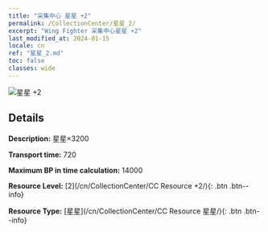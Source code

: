```yaml
---
title: "采集中心 星星 +2"
permalink: /CollectionCenter/星星_2/
excerpt: "Wing Fighter 采集中心星星 +2"
last_modified_at: 2024-01-15
locale: cn
ref: "星星_2.md"
toc: false
classes: wide
---
```



![星星 +2](/images/cc/CC_星星_2.png)

## Details

  **Description:** 星星×3200

  **Transport time:** 720

  **Maximum BP in time calculation:** 14000

  **Resource Level:** [2](/cn/CollectionCenter/CC Resource +2/){: .btn .btn--info}

  **Resource Type:** [星星](/cn/CollectionCenter/CC Resource 星星/){: .btn .btn--info}

